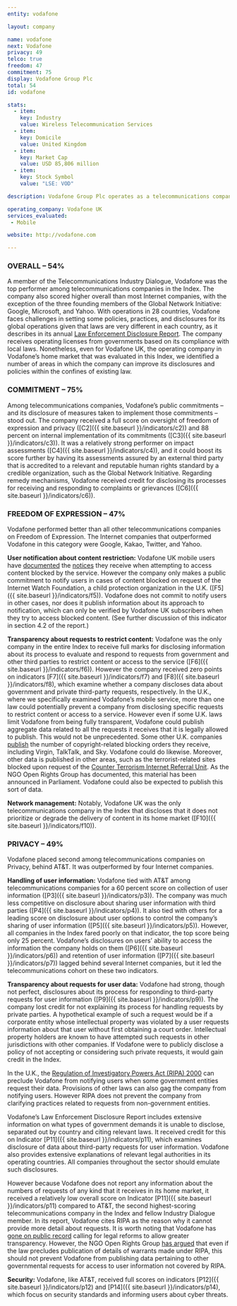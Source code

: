 ```yaml
---
entity: vodafone

layout: company

name: vodafone
next: Vodafone
privacy: 49
telco: true
freedom: 47
commitment: 75
display: Vodafone Group Plc
total: 54
id: vodafone

stats:
  - item:
    key: Industry
    value: Wireless Telecommunication Services
  - item:
    key: Domicile
    value: United Kingdom
  - item:
    key: Market Cap
    value: USD 85,806 million
  - item:
    key: Stock Symbol
    value: "LSE: VOD"

description: Vodafone Group Plc operates as a telecommunications company worldwide with a significant footprint in Europe, Asia, Middle East, and Africa. It offers voice, messaging, and data services across mobile and fixed networks; fixed broadband and TV services; cloud and hosting, as well as Internet protocol-virtual private network services; roaming services; and unified communications services. The company serves 446 million mobile, 12 million fixed broadband, and 9 million TV customers.

operating_company: Vodafone UK
services_evaluated:
 - Mobile

website: http://vodafone.com

---
```


### OVERALL – 54%

A member of the Telecommunications Industry Dialogue, Vodafone was the top performer among telecommunications companies in the Index. The company also scored higher overall than most Internet companies, with the exception of the three founding members of the Global Network Initiative: Google, Microsoft, and Yahoo. With operations in 28 countries, Vodafone faces challenges in setting some policies, practices, and disclosures for its global operations given that laws are very different in each country, as it describes in its annual [Law Enforcement Disclosure Report](http://www.vodafone.com/content/index/about/sustainability/law_enforcement.html). The company receives operating licenses from governments based on its compliance with local laws. Nonetheless, even for Vodafone UK, the operating company in Vodafone’s home market that was evaluated in this Index, we identified a number of areas in which the company can improve its disclosures and policies within the confines of existing law.

### COMMITMENT – 75%

Among telecommunications companies, Vodafone’s public commitments – and its disclosure of measures taken to implement those commitments – stood out. The company received a full score on oversight of freedom of expression and privacy ([C2]({{ site.baseurl }}/indicators/c2)) and 88 percent on internal implementation of its commitments ([C3]({{ site.baseurl }}/indicators/c3)). It was a relatively strong performer on impact assessments ([C4]({{ site.baseurl }}/indicators/c4)), and it could boost its score further by having its assessments assured by an external third party that is accredited to a relevant and reputable human rights standard by a credible organization, such as the Global Network Initiative. Regarding remedy mechanisms, Vodafone received credit for disclosing its processes for receiving and responding to complaints or grievances ([C6]({{ site.baseurl }}/indicators/c6)).

### FREEDOM OF EXPRESSION – 47%

Vodafone performed better than all other telecommunications companies on Freedom of Expression. The Internet companies that outperformed Vodafone in this category were Google, Kakao, Twitter, and Yahoo.

**User notification about content restriction:** Vodafone UK mobile users have [documented](http://www.pinknews.co.uk/2015/06/08/vodafone-blocks-lgbt-community-website-and-redirects-to-ad-for-flirty-dating-website/) the [notices](https://blog.torproject.org/files/www.torproject.org-vodafone.png) they receive when attempting to access content blocked by the service. However the company only makes a public commitment to notify users in cases of content blocked on request of the Internet Watch Foundation, a child protection organization in the U.K. ([F5]({{ site.baseurl }}/indicators/f5)). Vodafone does not commit to notify users in other cases, nor does it publish information about its approach to notification, which can only be verified by Vodafone UK subscribers when they try to access blocked content. (See further discussion of this indicator in section 4.2 of the report.)

**Transparency about requests to restrict content:** Vodafone was the only company in the entire Index to receive full marks for disclosing information about its process to evaluate and respond to requests from government and other third parties to restrict content or access to the service ([F6]({{ site.baseurl }}/indicators/f6)). However the company received zero points on indicators [F7]({{ site.baseurl }}/indicators/f7) and [F8]({{ site.baseurl }}/indicators/f8), which examine whether a company discloses data about government and private third-party requests, respectively. In the U.K., where we specifically examined Vodafone’s mobile service, more than one law could potentially prevent a company from disclosing specific requests to restrict content or access to a service. However even if some U.K. laws limit Vodafone from being fully transparent, Vodafone could publish aggregate data related to all the requests it receives that it is legally allowed to publish. This would not be unprecedented. Some other U.K. companies [publish](http://ipkitten.blogspot.co.uk/2015/07/500-and-counting-websites-blocked-by.html) the number of copyright-related blocking orders they receive, including Virgin, TalkTalk, and Sky. Vodafone could do likewise. Moreover, other data is published in other areas, such as the terrorist-related sites blocked upon request of the [Counter Terrorism Internet Referral Unit](https://wiki.openrightsgroup.org/wiki/Counter_Terrorism_Internet_Referral_Unit). As the NGO Open Rights Group has documented, this material has been announced in Parliament. Vodafone could also be expected to publish this sort of data.

**Network management:** Notably, Vodafone UK was the only telecommunications company in the Index that discloses that it does not prioritize or degrade the delivery of content in its home market ([F10]({{ site.baseurl }}/indicators/f10)).

### PRIVACY – 49%

Vodafone placed second among telecommunications companies on Privacy, behind AT&T. It was outperformed by four Internet companies.

**Handling of user information:** Vodafone tied with AT&T among telecommunications companies for a 60 percent score on collection of user information ([P3]({{ site.baseurl }}/indicators/p3)). The company was much less competitive on disclosure about sharing user information with third parties ([P4]({{ site.baseurl }}/indicators/p4)). It also tied with others for a leading score on disclosure about user options to control the company’s sharing of user information ([P5]({{ site.baseurl }}/indicators/p5)). However, all companies in the Index fared poorly on that indicator, the top score being only 25 percent. Vodafone’s disclosures on users’ ability to access the information the company holds on them ([P6]({{ site.baseurl }}/indicators/p6)) and retention of user information ([P7]({{ site.baseurl }}/indicators/p7)) lagged behind several Internet companies, but it led the telecommunications cohort on these two indicators.

**Transparency about requests for user data:** Vodafone had strong, though not perfect, disclosures about its process for responding to third-party requests for user information ([P9]({{ site.baseurl }}/indicators/p9)). The company lost credit for not explaining its process for handling requests by private parties. A hypothetical example of such a request would be if a corporate entity whose intellectual property was violated by a user requests information about that user without first obtaining a court order. Intellectual property holders are known to have attempted such requests in other jurisdictions with other companies. If Vodafone were to publicly disclose a policy of not accepting or considering such private requests, it would gain credit in the Index.

In the U.K., the [Regulation of Investigatory Powers Act (RIPA) 2000](http://www.legislation.gov.uk/ukpga/2000/23/section/19) can preclude Vodafone from notifying users when some government entities request their data. Provisions of other laws can also gag the company from notifying users. However RIPA does not prevent the company from clarifying practices related to requests from non-government entities.

Vodafone’s Law Enforcement Disclosure Report includes extensive information on what types of government demands it is unable to disclose, separated out by country and citing relevant laws. It received credit for this on Indicator [P11]({{ site.baseurl }}/indicators/p11), which examines disclosure of data about third-party requests for user information. Vodafone also provides extensive explanations of relevant legal authorities in its operating countries. All companies throughout the sector should emulate such disclosures.

However because Vodafone does not report any information about the numbers of requests of any kind that it receives in its home market, it received a relatively low overall score on Indicator [P11]({{ site.baseurl }}/indicators/p11) compared to AT&T, the second highest-scoring telecommunications company in the Index and fellow Industry Dialogue member. In its report, Vodafone cites RIPA as the reason why it cannot provide more detail about requests. It is worth noting that Vodafone has [gone on public record](http://www.techweekeurope.co.uk/workspace/vodafone-transparency-surveillance-nsa-spying-136210) calling for legal reforms to allow greater transparency. However, the NGO Open Rights Group [has argued](https://www.openrightsgroup.org/blog/2014/no-transparency-for-the-uk-in-vodafones-transparency-report) that even if the law precludes publication of details of warrants made under RIPA, this should not prevent Vodafone from publishing data pertaining to other governmental requests for access to user information not covered by RIPA.

**Security:** Vodafone, like AT&T, received full scores on indicators [P12]({{ site.baseurl }}/indicators/p12) and [P14]({{ site.baseurl }}/indicators/p14), which focus on security standards and informing users about cyber threats.
